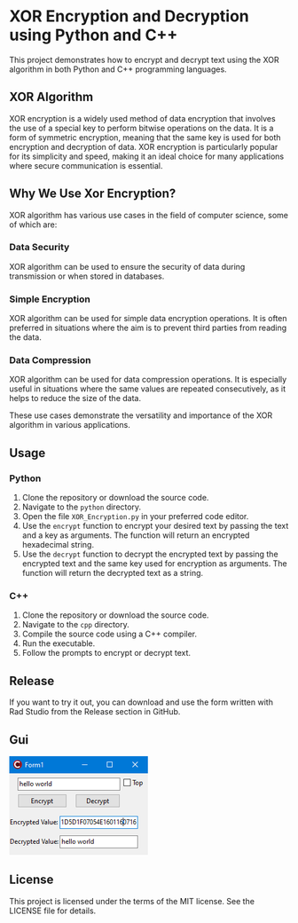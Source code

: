 # XOR Encryption and Decryption using Python and C++

This project demonstrates how to encrypt and decrypt text using the XOR algorithm in both Python and C++ programming languages.

## XOR Algorithm

XOR encryption is a widely used method of data encryption that involves the use of a special key to perform bitwise operations on the data. It is a form of symmetric encryption, meaning that the same key is used for both encryption and decryption of data. XOR encryption is particularly popular for its simplicity and speed, making it an ideal choice for many applications where secure communication is essential.

## Why We Use Xor Encryption?

XOR algorithm has various use cases in the field of computer science, some of which are:

### Data Security

XOR algorithm can be used to ensure the security of data during transmission or when stored in databases.

### Simple Encryption

XOR algorithm can be used for simple data encryption operations. It is often preferred in situations where the aim is to prevent third parties from reading the data.

### Data Compression

XOR algorithm can be used for data compression operations. It is especially useful in situations where the same values are repeated consecutively, as it helps to reduce the size of the data.

These use cases demonstrate the versatility and importance of the XOR algorithm in various applications.

## Usage

### Python

1. Clone the repository or download the source code.
2. Navigate to the `python` directory.
3. Open the file `XOR_Encryption.py` in your preferred code editor.
4. Use the `encrypt` function to encrypt your desired text by passing the text and a key as arguments. The function will return an encrypted hexadecimal string.
5. Use the `decrypt` function to decrypt the encrypted text by passing the encrypted text and the same key used for encryption as arguments. The function will return the decrypted text as a string.

### C++

1. Clone the repository or download the source code.
2. Navigate to the `cpp` directory.
3. Compile the source code using a C++ compiler.
4. Run the executable.
5. Follow the prompts to encrypt or decrypt text.

## Release
If you want to try it out, you can download and use the form written with Rad Studio from the Release section in GitHub.

## Gui
![XOR Encrypter Screenshot](https://github.com/Nurshot/XOR-Encrypter/raw/main/screenshott.png)


## License

This project is licensed under the terms of the MIT license. See the LICENSE file for details.
